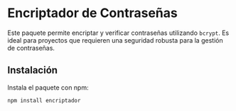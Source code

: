 # Encriptador de Contraseñas

Este paquete permite encriptar y verificar contraseñas utilizando `bcrypt`. Es ideal para proyectos que requieren una seguridad robusta para la gestión de contraseñas.

## Instalación

Instala el paquete con npm:

```bash
npm install encriptador
